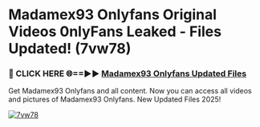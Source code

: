 # Madamex93 Onlyfans Original Videos 0nlyFans Leaked - Files Updated! (7vw78)

<h3>🔴 CLICK HERE 🌐==►► <a href="https://tinyurl.com/ehrbuxhb" rel="nofollow">Madamex93 Onlyfans Updated Files</a></h3>

Get Madamex93 Onlyfans and all content. Now you can access all videos and pictures of Madamex93 Onlyfans. New Updated Files 2025!

[![7vw78](https://i.imgur.com/lVYEuWS.gif)](https://tinyurl.com/ehrbuxhb)

